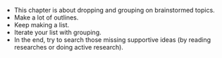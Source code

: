 * This chapter is about dropping and grouping on brainstormed topics.
* Make a lot of outlines.
* Keep making a list.
* Iterate your list with grouping.
* In the end, try to search those missing supportive ideas (by reading researches or doing active research).